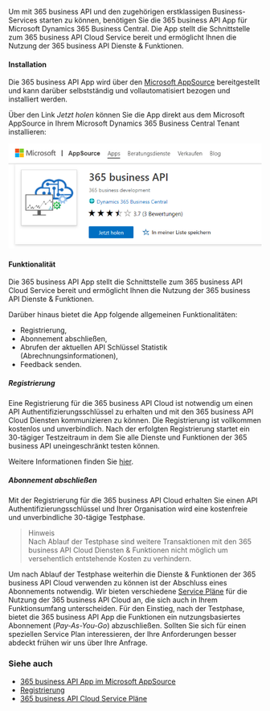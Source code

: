 Um mit 365 business API und den zugehörigen erstklassigen Business-Services starten zu können, benötigen Sie die 365 business API App für Microsoft Dynamics 365 Business Central. Die App stellt die Schnittstelle zum 365 business API Cloud Service bereit und ermöglicht Ihnen die Nutzung der 365 business API Dienste & Funktionen.

#### Installation
Die 365 business API App wird über den [Microsoft AppSource](https://appsource.microsoft.com/de-de/product/dynamics-365-business-central/PUBID.business_development_christoph_krieg%7CAID.365-business-api%7CPAPPID.0f94d4ef-5c3a-4002-93f2-2a2be05219c0?tab=Overview) bereitgestellt und kann darüber selbstständig und vollautomatisiert bezogen und installiert werden.

Über den Link *Jetzt holen* können Sie die App direkt aus dem Microsoft AppSource in Ihrem Microsoft Dynamics 365 Business Central Tenant installieren:

![365 business API im Microsoft AppSource](/assets/images/365-business-api/appsource.png)

#### Funktionalität
Die 365 business API App stellt die Schnittstelle zum 365 business API Cloud Service bereit und ermöglicht Ihnen die Nutzung der 365 business API Dienste & Funktionen.

Darüber hinaus bietet die App folgende allgemeinen Funktionalitäten:
 - Registrierung,
 - Abonnement abschließen,
 - Abrufen der aktuellen API Schlüssel Statistik (Abrechnungsinformationen),
 - Feedback senden.

##### Registrierung
Eine Registrierung für die 365 business API Cloud ist notwendig um einen API Authentifizierungsschlüssel zu erhalten und mit den 365 business API Cloud Diensten kommunizieren zu können.
Die Registrierung ist vollkommen kostenlos und unverbindlich. Nach der erfolgten Registrierung startet ein 30-tägiger Testzeitraum in dem Sie alle Dienste und Funktionen der 365 business API uneingeschränkt testen können.

Weitere Informationen finden Sie [hier](../registration/).

##### Abonnement abschließen
Mit der Registrierung für die 365 business API Cloud erhalten Sie einen API Authentifizierungsschlüssel und Ihrer Organisation wird eine kostenfreie und unverbindliche 30-tägige Testphase.

>Hinweis<br>Nach Ablauf der Testphase sind weitere Transaktionen mit den 365 business API Cloud Diensten & Funktionen nicht möglich um versehentlich entstehende Kosten zu verhindern.

Um nach Ablauf der Testphase weiterhin die Dienste & Funktionen der 365 business API Cloud verwenden zu können ist der Abschluss eines Abonnements notwendig. Wir bieten verschiedene [Service Pläne](https://365businessdev.com/cloud/preise/) für die Nutzung der 365 business API Cloud an, die sich auch in Ihrem Funktionsumfang unterscheiden.
Für den Einstieg, nach der Testphase, bietet die 365 business API App die Funktionen ein nutzungsbasiertes Abonnement (*Pay-As-You-Go*) abzuschließen. Sollten Sie sich für einen speziellen Service Plan interessieren, der Ihre Anforderungen besser abdeckt frühen wir uns über Ihre Anfrage.

### Siehe auch
 - [365 business API App im Microsoft AppSource](https://appsource.microsoft.com/de-de/product/dynamics-365-business-central/PUBID.business_development_christoph_krieg%7CAID.365-business-api%7CPAPPID.0f94d4ef-5c3a-4002-93f2-2a2be05219c0?tab=Overview)
 - [Registrierung](../registration/)
 - [365 business API Cloud Service Pläne](https://365businessdev.com/cloud/preise/)